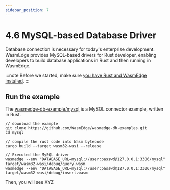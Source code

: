 ```yaml
---
sidebar_position: 7
---
```


# 4.6 MySQL-based Database Driver

Database connection is necessary for today's enterprise development. WasmEdge provides MySQL-based drivers for Rust developer, enabling developers to build database applications in Rust and then running in WasmEdge.

:::note
Before we started, make sure [you have Rust and WasmEdge installed](setup).
:::


## Run the example

The [wasmedge-db-example/mysql](https://github.com/WasmEdge/wasmedge-db-examples/tree/main/mysql) is a MySQL connector example, written in Rust.

```
// download the example
git clone https://github.com/WasmEdge/wasmedge-db-examples.git
cd mysql

// compile the rust code into Wasm bytecode
cargo build --target wasm32-wasi --release

// Executed the MySQL driver
wasmedge --env "DATABASE_URL=mysql://user:passwd@127.0.0.1:3306/mysql" target/wasm32-wasi/debug/query.wasm
wasmedge --env "DATABASE_URL=mysql://user:passwd@127.0.0.1:3306/mysql" target/wasm32-wasi/debug/insert.wasm
```

Then, you will see XYZ
